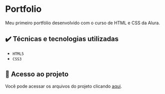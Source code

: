 # Portfolio
Meu primeiro portfólio desenvolvido com o curso de HTML e CSS da Alura.

## ✔️ Técnicas e tecnologias utilizadas
- `HTML5`
- `CSS3`

## 📁 Acesso ao projeto
Você pode acessar os arquivos do projeto clicando [aqui](https://github.com/gabriellabazoni/portfolio/tree/main/src).
